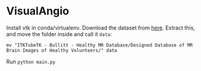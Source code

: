 # VisualAngio

Install vtk in conda/virtualenv. Download the dataset from [here](https://public.kitware.com/Wiki/TubeTK/Data). Extract this, and move the folder inside and call it `data`:

```
mv "ITKTubeTK - Bullitt - Healthy MR Database/Designed Database of MR Brain Images of Healthy Volunteers/" data
```

Run `python main.py`